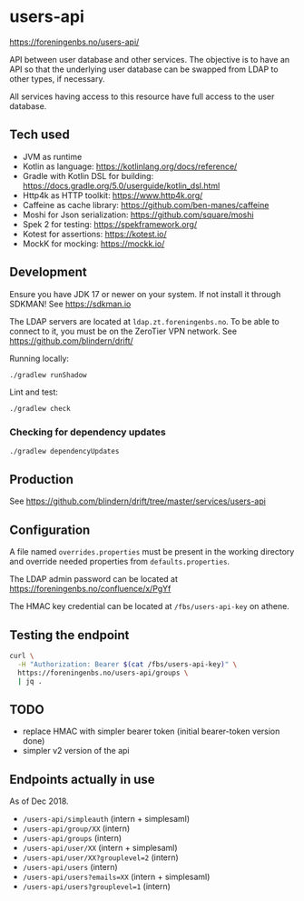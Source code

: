 # users-api

https://foreningenbs.no/users-api/

API between user database and other services. The objective is to have an API
so that the underlying user database can be swapped from LDAP to other types,
if necessary.

All services having access to this resource have full access to the user
database.

## Tech used

- JVM as runtime
- Kotlin as language: https://kotlinlang.org/docs/reference/
- Gradle with Kotlin DSL for building: https://docs.gradle.org/5.0/userguide/kotlin_dsl.html
- Http4k as HTTP toolkit: https://www.http4k.org/
- Caffeine as cache library: https://github.com/ben-manes/caffeine
- Moshi for Json serialization: https://github.com/square/moshi
- Spek 2 for testing: https://spekframework.org/
- Kotest for assertions: https://kotest.io/
- MockK for mocking: https://mockk.io/

## Development

Ensure you have JDK 17 or newer on your system. If not install it through SDKMAN!
See https://sdkman.io

The LDAP servers are located at `ldap.zt.foreningenbs.no`. To be able
to connect to it, you must be on the ZeroTier VPN network.
See https://github.com/blindern/drift/

Running locally:

```bash
./gradlew runShadow
```

Lint and test:

```bash
./gradlew check
```

### Checking for dependency updates

```bash
./gradlew dependencyUpdates
```

## Production

See https://github.com/blindern/drift/tree/master/services/users-api

## Configuration

A file named `overrides.properties` must be present in the working directory
and override needed properties from `defaults.properties`.

The LDAP admin password can be located at
https://foreningenbs.no/confluence/x/PgYf

The HMAC key credential can be located at `/fbs/users-api-key` on athene.

## Testing the endpoint

```bash
curl \
  -H "Authorization: Bearer $(cat /fbs/users-api-key)" \
  https://foreningenbs.no/users-api/groups \
  | jq .
```

## TODO

- replace HMAC with simpler bearer token (initial bearer-token version done)
- simpler v2 version of the api

## Endpoints actually in use

As of Dec 2018.

- `/users-api/simpleauth` (intern + simplesaml)
- `/users-api/group/XX` (intern)
- `/users-api/groups` (intern)
- `/users-api/user/XX` (intern + simplesaml)
- `/users-api/user/XX?grouplevel=2` (intern)
- `/users-api/users` (intern)
- `/users-api/users?emails=XX` (intern + simplesaml)
- `/users-api/users?grouplevel=1` (intern)
